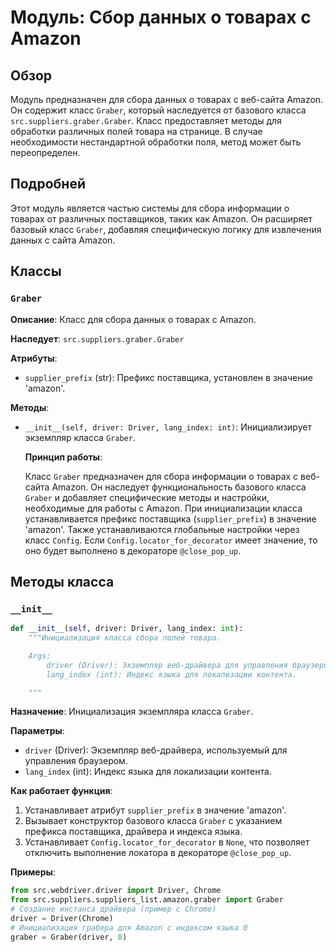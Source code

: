 # Модуль: Сбор данных о товарах с Amazon
## Обзор

Модуль предназначен для сбора данных о товарах с веб-сайта Amazon. Он содержит класс `Graber`, который наследуется от базового класса `src.suppliers.graber.Graber`. Класс предоставляет методы для обработки различных полей товара на странице. В случае необходимости нестандартной обработки поля, метод может быть переопределен.

## Подробней

Этот модуль является частью системы для сбора информации о товарах от различных поставщиков, таких как Amazon. Он расширяет базовый класс `Graber`, добавляя специфическую логику для извлечения данных с сайта Amazon.

## Классы

### `Graber`

**Описание**: Класс для сбора данных о товарах с Amazon.

**Наследует**: `src.suppliers.graber.Graber`

**Атрибуты**:

-   `supplier_prefix` (str): Префикс поставщика, установлен в значение 'amazon'.

**Методы**:

-   `__init__(self, driver: Driver, lang_index: int)`: Инициализирует экземпляр класса `Graber`.

    **Принцип работы**:

    Класс `Graber` предназначен для сбора информации о товарах с веб-сайта Amazon. Он наследует функциональность базового класса `Graber` и добавляет специфические методы и настройки, необходимые для работы с Amazon.
    При инициализации класса устанавливается префикс поставщика (`supplier_prefix`) в значение 'amazon'.
    Также устанавливаются глобальные настройки через класс `Config`. Если `Config.locator_for_decorator` имеет значение, то оно будет выполнено в декораторе `@close_pop_up`.

## Методы класса

### `__init__`

```python
def __init__(self, driver: Driver, lang_index: int):
    """Инициализация класса сбора полей товара.

    Args:
        driver (Driver): Экземпляр веб-драйвера для управления браузером.
        lang_index (int): Индекс языка для локализации контента.

    """
```

**Назначение**: Инициализация экземпляра класса `Graber`.

**Параметры**:

-   `driver` (Driver): Экземпляр веб-драйвера, используемый для управления браузером.
-   `lang_index` (int): Индекс языка для локализации контента.

**Как работает функция**:

1.  Устанавливает атрибут `supplier_prefix` в значение 'amazon'.
2.  Вызывает конструктор базового класса `Graber` с указанием префикса поставщика, драйвера и индекса языка.
3.  Устанавливает `Config.locator_for_decorator` в `None`, что позволяет отключить выполнение локатора в декораторе `@close_pop_up`.

**Примеры**:

```python
from src.webdriver.driver import Driver, Chrome
from src.suppliers.suppliers_list.amazon.graber import Graber
# Создание инстанса драйвера (пример с Chrome)
driver = Driver(Chrome)
# Инициализация грабера для Amazon с индексом языка 0
graber = Graber(driver, 0)
